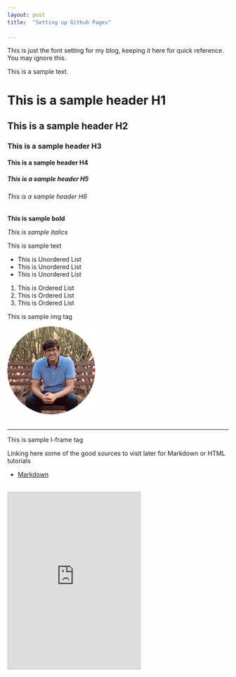 ```yaml
---
layout: post
title:  "Setting up Github Pages"

---
```



This is just the font setting for my blog, keeping it here for quick reference. You may ignore this.

This is a sample text.

<h1> This is a sample header H1 </h1>
<h2> This is a sample header H2 </h2>
<h3> This is a sample header H3 </h3>
<h4> This is a sample header H4 </h4>
<h5> This is a sample header H5 </h5>
<h6> This is a sample header H6 </h6>
<strong> This is sample bold </strong>

<i> This is sample italics </i>
<p> This is sample text <p>
<ul> 
<li>This is Unordered List </li>
<li>This is Unordered List </li>
<li>This is Unordered List </li>
</ul>

<ol> 
<li>This is Ordered List </li>
<li>This is Ordered List </li>
<li>This is Ordered List </li>
</ol>

<p> This is sample img tag </p>
<img src="/images/my-image.png" alt="Prince Jain" width="200">
<br> <br>
<hr>
<p> This is sample I-frame tag </p>
Linking here some of the good sources to visit later for Markdown or HTML tutorials

* [Markdown](https://www.markdownguide.org/cheat-sheet/)
<br>
<iframe src="https://product-noob.github.io/" title="W3Schools Free Online Web Tutorials" style="border:2px solid lightgrey" height="400">
